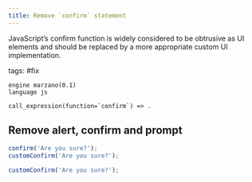 ```yaml
---
title: Remove `confirm` statement
---
```


JavaScript’s confirm function is widely considered to be obtrusive as UI elements and should be replaced by a more appropriate custom UI implementation.

tags: #fix

```grit
engine marzano(0.1)
language js

call_expression(function=`confirm`) => .
```

## Remove alert, confirm and prompt

```typescript
confirm('Are you sure?');
customConfirm('Are you sure?');
```

```typescript
customConfirm('Are you sure?');
```
